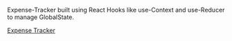 Expense-Tracker built using React Hooks like use-Context and use-Reducer to manage GlobalState.

[Expense Tracker](https://flamboyant-haibt-638a2b.netlify.app/)

